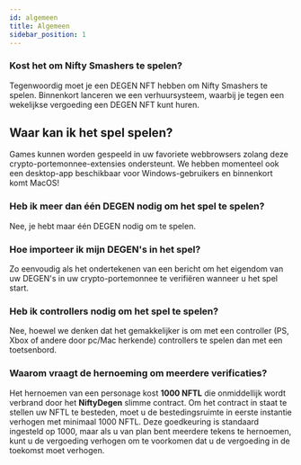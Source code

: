```yaml
---
id: algemeen
title: Algemeen
sidebar_position: 1
---
```


### **Kost het om Nifty Smashers te spelen?**

Tegenwoordig moet je een DEGEN NFT hebben om Nifty Smashers te spelen. Binnenkort lanceren we een verhuursysteem, waarbij je tegen een wekelijkse vergoeding een DEGEN NFT kunt huren.

## Waar kan ik het spel spelen?

Games kunnen worden gespeeld in uw favoriete webbrowsers zolang deze crypto-portemonnee-extensies ondersteunt. We hebben momenteel ook een desktop-app beschikbaar voor Windows-gebruikers en binnenkort komt MacOS!

### **Heb ik meer dan één DEGEN nodig om het spel te spelen?**

Nee, je hebt maar één DEGEN nodig om te spelen.

### Hoe importeer ik mijn DEGEN's in het spel?

Zo eenvoudig als het ondertekenen van een bericht om het eigendom van uw DEGEN's in uw crypto-portemonnee te verifiëren wanneer u het spel start.

### **Heb ik controllers nodig om het spel te spelen?**

Nee, hoewel we denken dat het gemakkelijker is om met een controller (PS, Xbox of andere door pc/Mac herkende) controllers te spelen dan met een toetsenbord.

### Waarom vraagt de hernoeming om meerdere verificaties?

Het hernoemen van een personage kost **1000 NFTL** die onmiddellijk wordt verbrand door het **NiftyDegen** slimme contract. Om het contract in staat te stellen uw NFTL te besteden, moet u de bestedingsruimte in eerste instantie verhogen met minimaal 1000 NFTL. Deze goedkeuring is standaard ingesteld op 1000, maar als u van plan bent meerdere tekens te hernoemen, kunt u de vergoeding verhogen om te voorkomen dat u de vergoeding in de toekomst moet verhogen.
